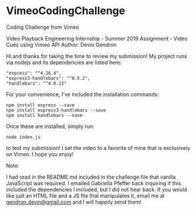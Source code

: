 # VimeoCodingChallenge
Coding Challenge from Vimeo

Video Playback Engineering Internship - Summer 2019
Assignment - Video Cues using Vimeo API
Author: Devin Gendron

Hi and thanks for taking the time to review my submission!
My project runs via nodejs and its dependencies are listed here:

	"express": "^4.16.4",
    "express3-handlebars": "^0.5.2",
    "handlebars": "^4.0.12"

For your convenience, I've included the installation commands:
	
	npm install express --save
	npm install express3-handlebars --save
	npm install handlebars --save

Once these are installed, simply run:

	node index.js

to test my submission!  I set the video to a favorite of mine that is 
exclusively on Vimeo. I hope you enjoy!


Note:

I had read in the README.md included in the challenge file that vanilla
JavaScript was required.  I emailed Gabriella Pfeffer back inquiring if this
included the dependencies I included, but I did not hear back.  If you would like
just an HTML file and a JS file that manipulates it, email me at gendron.devin@gmail.com
and I will happily send them!
